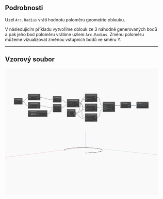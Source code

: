 ## Podrobnosti
Uzel `Arc.Radius` vrátí hodnotu poloměru geometrie oblouku.

V následujícím příkladu vytvoříme oblouk ze 3 náhodně generovaných bodů a pak jeho bod poloměru vrátíme uzlem `Arc.Radius`. Změnu poloměru můžeme vizualizovat změnou vstupních bodů ve směru Y.

___
## Vzorový soubor

![Radius](./Autodesk.DesignScript.Geometry.Arc.Radius_img.jpg)

